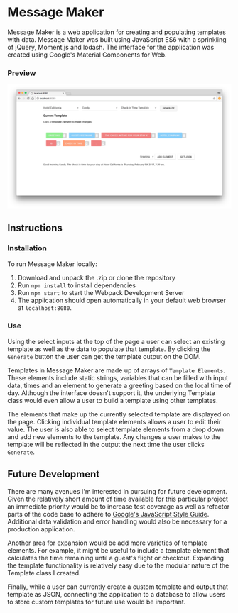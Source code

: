 # Message Maker

Message Maker is a web application for creating and populating templates with data. Message Maker was built using JavaScript ES6 with a sprinkling of jQuery, Moment.js and lodash. The interface for the application was created using Google's Material Components for Web.

### Preview

![preview](message-maker.png)

## Instructions

### Installation

To run Message Maker locally:

1. Download and unpack the .zip or clone the repository
2. Run `npm install` to install dependencies
3. Run `npm start` to start the Webpack Development Server
4. The application should open automatically in your default web browser at `localhost:8080`.

### Use

Using the select inputs at the top of the page a user can select an existing template as well as the data to populate that template. By clicking the `Generate` button the user can get the template output on the DOM.

Templates in Message Maker are made up of arrays of `Template Elements`. These elements include static strings, variables that can be filled with input data, times and an element to generate a greeting based on the local time of day. Although the interface doesn't support it, the underlying Template class would even allow a user to build a template using other templates.

The elements that make up the currently selected template are displayed on the page. Clicking individual template elements allows a user to edit their value. The user is also able to select template elements from a drop down and add new elements to the template. Any changes a user makes to the template will be reflected in the output the next time the user clicks `Generate`.

## Future Development

There are many avenues I'm interested in pursuing for future development. Given the relatively short amount of time available for this particular project an immediate priority would be to increase test coverage as well as refactor parts of the code base to adhere to [Google's JavaScript Style Guide](https://google.github.io/styleguide/jsguide.html). Additional data validation and error handling would also be necessary for a production application.

Another area for expansion would be add more varieties of template elements. For example, it might be useful to include a template element that calculates the time remaining until a guest's flight or checkout. Expanding the template functionality is relatively easy due to the modular nature of the Template class I created. 

Finally, while a user can currently create a custom template and output that template as JSON, connecting the application to a database to allow users to store custom templates for future use would be important.







